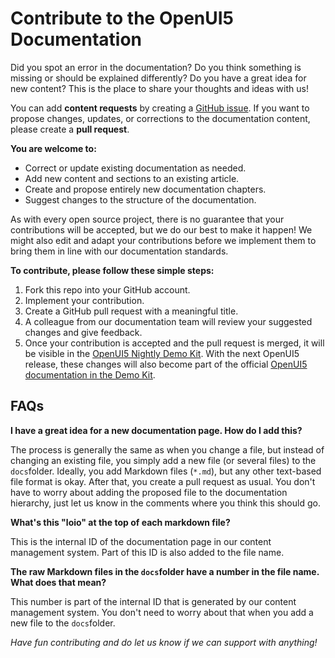 # Contribute to the OpenUI5 Documentation

Did you spot an error in the documentation? Do you think something is missing or should be explained differently? Do you have a great idea for new content? This is the place to share your thoughts and ideas with us!

You can add **content requests** by creating a [GitHub issue](https://github.com/SAP/openui5-docs/issues). If you want to propose changes, updates, or corrections to the documentation content, please create a **pull request**.

**You are welcome to:**

* Correct or update existing documentation as needed.
* Add new content and sections to an existing article.
* Create and propose entirely new documentation chapters.
* Suggest changes to the structure of the documentation.

As with every open source project, there is no guarantee that your contributions will be accepted, but we do our best to make it happen! We might also edit and adapt your contributions before we implement them to bring them in line with our documentation standards.

**To contribute, please follow these simple steps:**

1. Fork this repo into your GitHub account.
2. Implement your contribution.
3. Create a GitHub pull request with a meaningful title.
4. A colleague from our documentation team will review your suggested changes and give feedback.
5. Once your contribution is accepted and the pull request is merged, it will be visible in the [OpenUI5 Nightly Demo Kit](https://openui5nightly.hana.ondemand.com/#/topic). With the next OpenUI5 release, these changes will also become part of the official [OpenUI5 documentation in the Demo Kit](https://openui5.hana.ondemand.com/#/topic).

## FAQs

**I have a great idea for a new documentation page. How do I add this?**

The process is generally the same as when you change a file, but instead of changing an existing file, you simply add a new file (or several files) to the `docs`folder. Ideally, you add Markdown files (`*.md`), but any other text-based file format is okay. After that, you create a pull request as usual. You don't have to worry about adding the proposed file to the documentation hierarchy, just let us know in the comments where you think this should go.

**What's this "loio" at the top of each markdown file?**

This is the internal ID of the documentation page in our content management system. Part of this ID is also added to the file name.

**The raw Markdown files in the `docs`folder have a number in the file name. What does that mean?**

This number is part of the internal ID that is generated by our content management system. You don't need to worry about that when you add a new file to the `docs`folder.

*Have fun contributing and do let us know if we can support with anything!*
